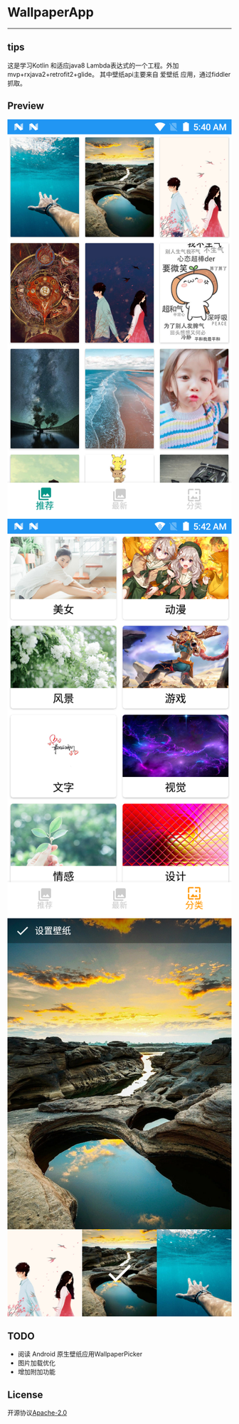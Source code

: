# WallpaperApp
---

## tips

这是学习Kotlin 和适应java8 Lambda表达式的一个工程。外加mvp+rxjava2+retrofit2+glide。
其中壁纸api主要来自 爱壁纸 应用，通过fiddler 抓取。

## Preview

![preview](https://github.com/caiyonglong/WallPaperApp/blob/master/art/preview.png?raw=true)
![preview2](https://github.com/caiyonglong/WallPaperApp/blob/master/art/preview2.png?raw=true)
![preview3](https://github.com/caiyonglong/WallPaperApp/blob/master/art/preview3.png?raw=true)

## TODO

- 阅读 Android 原生壁纸应用WallpaperPicker
- 图片加载优化
- 增加附加功能

## License
  
开源协议[Apache-2.0](https://opensource.org/licenses/apache2.0.php)